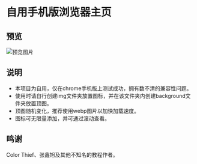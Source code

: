 # 自用手机版浏览器主页
## 预览
![预览图片](https://gitee.com/wjz2001/wjz-homepage/blob/master/preview.jpg)

## 说明
* 本项目为自用，仅在chrome手机版上测试成功，拥有数不清的兼容性问题。
* 使用时请自行创建img文件夹放置图标，并在该文件夹内创建background文件夹放置顶图。
* 顶图随机变化，推荐使用webp图片以加快加载速度。
* 图标可无限量添加，并可通过滚动查看。

## 鸣谢
Color Thief、张鑫旭及其他不知名的教程作者。
